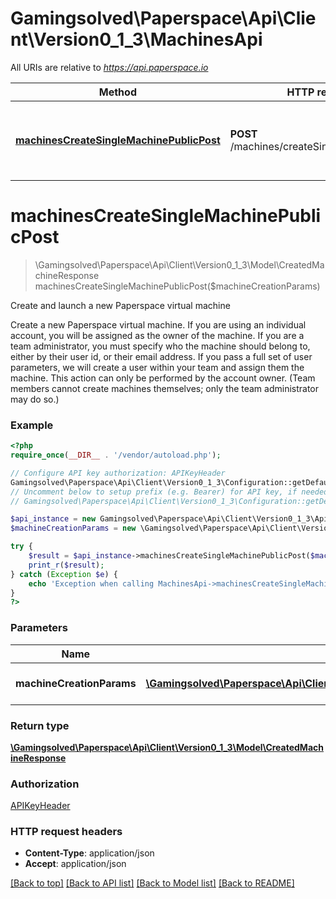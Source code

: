 # Gamingsolved\Paperspace\Api\Client\Version0_1_3\MachinesApi

All URIs are relative to *https://api.paperspace.io*

Method | HTTP request | Description
------------- | ------------- | -------------
[**machinesCreateSingleMachinePublicPost**](MachinesApi.md#machinesCreateSingleMachinePublicPost) | **POST** /machines/createSingleMachinePublic | Create and launch a new Paperspace virtual machine


# **machinesCreateSingleMachinePublicPost**
> \Gamingsolved\Paperspace\Api\Client\Version0_1_3\Model\CreatedMachineResponse machinesCreateSingleMachinePublicPost($machineCreationParams)

Create and launch a new Paperspace virtual machine

Create a new Paperspace virtual machine. If you are using an individual account, you will be assigned as the owner of the machine. If you are a team administrator, you must specify who the machine should belong to, either by their user id, or their email address. If you pass a full set of user parameters, we will create a user within your team and assign them the machine. This action can only be performed by the account owner. (Team members cannot create machines themselves; only the team administrator may do so.)

### Example
```php
<?php
require_once(__DIR__ . '/vendor/autoload.php');

// Configure API key authorization: APIKeyHeader
Gamingsolved\Paperspace\Api\Client\Version0_1_3\Configuration::getDefaultConfiguration()->setApiKey('X-API-Key', 'YOUR_API_KEY');
// Uncomment below to setup prefix (e.g. Bearer) for API key, if needed
// Gamingsolved\Paperspace\Api\Client\Version0_1_3\Configuration::getDefaultConfiguration()->setApiKeyPrefix('X-API-Key', 'Bearer');

$api_instance = new Gamingsolved\Paperspace\Api\Client\Version0_1_3\Api\MachinesApi(new \Http\Adapter\Guzzle6\Client());
$machineCreationParams = new \Gamingsolved\Paperspace\Api\Client\Version0_1_3\Model\MachineCreationParams(); // \Gamingsolved\Paperspace\Api\Client\Version0_1_3\Model\MachineCreationParams | Machine creation parameters

try {
    $result = $api_instance->machinesCreateSingleMachinePublicPost($machineCreationParams);
    print_r($result);
} catch (Exception $e) {
    echo 'Exception when calling MachinesApi->machinesCreateSingleMachinePublicPost: ', $e->getMessage(), PHP_EOL;
}
?>
```

### Parameters

Name | Type | Description  | Notes
------------- | ------------- | ------------- | -------------
 **machineCreationParams** | [**\Gamingsolved\Paperspace\Api\Client\Version0_1_3\Model\MachineCreationParams**](../Model/MachineCreationParams.md)| Machine creation parameters |

### Return type

[**\Gamingsolved\Paperspace\Api\Client\Version0_1_3\Model\CreatedMachineResponse**](../Model/CreatedMachineResponse.md)

### Authorization

[APIKeyHeader](../../README.md#APIKeyHeader)

### HTTP request headers

 - **Content-Type**: application/json
 - **Accept**: application/json

[[Back to top]](#) [[Back to API list]](../../README.md#documentation-for-api-endpoints) [[Back to Model list]](../../README.md#documentation-for-models) [[Back to README]](../../README.md)

